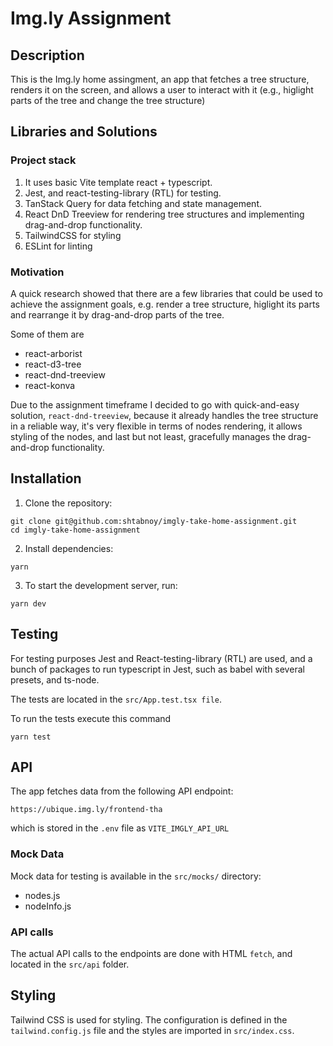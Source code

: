 # Img.ly Assignment

## Description

This is the Img.ly home assingment, an app that fetches a tree structure, 
renders it on the screen, and allows a user to interact with it (e.g., higlight parts of the tree and change the tree structure)

## Libraries and Solutions

### Project stack 

1. It uses basic Vite template react + typescript.
2. Jest, and react-testing-library (RTL) for testing.
3. TanStack Query for data fetching and state management.
4. React DnD Treeview for rendering tree structures and implementing drag-and-drop functionality.
5. TailwindCSS for styling
6. ESLint for linting

### Motivation

A quick research showed that there are a few libraries that could be used to achieve the assignment goals, e.g.
render a tree structure, higlight its parts and rearrange it by drag-and-drop parts of the tree.

Some of them are 
* react-arborist
* react-d3-tree
* react-dnd-treeview
* react-konva

Due to the assignment timeframe I decided to go with quick-and-easy solution, `react-dnd-treeview`, because it already handles the tree structure in a reliable way, it's very flexible in terms of nodes rendering, it allows styling of the nodes, and last but not least, gracefully manages the drag-and-drop functionality.

## Installation

1. Clone the repository:

```
git clone git@github.com:shtabnoy/imgly-take-home-assignment.git
cd imgly-take-home-assignment
```

2. Install dependencies:

```
yarn
```

3. To start the development server, run:
```
yarn dev
```


## Testing

For testing purposes Jest and React-testing-library (RTL) are used, and a bunch of packages to run typescript in Jest,
such as babel with several presets, and ts-node.

The tests are located in the `src/App.test.tsx file`.

To run the tests execute this command

```
yarn test
```

## API

The app fetches data from the following API endpoint:
```
https://ubique.img.ly/frontend-tha
```
which is stored in the `.env` file as `VITE_IMGLY_API_URL`

### Mock Data

Mock data for testing is available in the `src/mocks/` directory:

* nodes.js
* nodeInfo.js

### API calls

The actual API calls to the endpoints are done with HTML `fetch`, and located in the `src/api` folder.

## Styling

Tailwind CSS is used for styling. The configuration is defined in the `tailwind.config.js` file and the styles are imported in `src/index.css`.